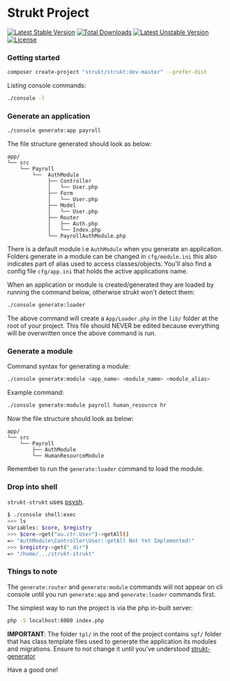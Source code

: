 Strukt Project
==============

[![Latest Stable Version](https://poser.pugx.org/strukt/strukt/v/stable)](https://packagist.org/packages/strukt/strukt)
[![Total Downloads](https://poser.pugx.org/strukt/strukt/downloads)](https://packagist.org/packages/strukt/strukt)
[![Latest Unstable Version](https://poser.pugx.org/strukt/strukt/v/unstable)](https://packagist.org/packages/strukt/strukt)
[![License](https://poser.pugx.org/strukt/strukt/license)](https://packagist.org/packages/strukt/strukt)

### Getting started

```sh
composer create-project "strukt/strukt:dev-master" --prefer-dist
```

Listing console commands:

```sh
./console -l
```

### Generate an application

```sh
./console generate:app payroll
```

The file structure generated should look as below:

```
app/
└── src
    └── Payroll
        └──  AuthModule
             ├── Controller
             │   └── User.php
             ├── Form
             │   └── User.php
             ├── Model
             │   └── User.php
             ├── Router
             │   ├── Auth.php
             │   └── Index.php
             └── PayrollAuthModule.php
```

There is a default module i.e `AuthModule` when you generate an application. Folders generate in a module can be changed in `cfg/module.ini` this also indicates part of alias used to access classes/objects. You'll also find a config file `cfg/app.ini` that holds the active applications name.

When an application or module is created/generated they are loaded by running the command below, otherwise strukt won't detect them:

```sh
./console generate:loader
```

The above command will create a `App/Loader.php` in the `lib/` folder at the root of your project. This file should NEVER be edited because everything will be overwritten once the above command is run. 

### Generate a module

Command syntax for generating a module:

```sh
./console generate:module <app_name> <module_name> <module_alias>
```

Example command:

```sh
./console generate:module payroll human_resource hr
```

Now the file structure should look as below:

```
app/
└── src
    └── Payroll
        ├── AuthModule
        └── HumanResourceModule
```

Remember to run the `generate:loader` command to load the module.

### Drop into shell

`strukt-strukt` uses [psysh](https://github.com/bobthecow/psysh).

```sh
$ ./console shell:exec
>>> ls
Variables: $core, $registry
>>> $core->get("au.ctr.User")->getAll()
=> "AuthModule\Controller\User::getAll Not Yet Implemented!"
>>> $registry->get("_dir")
=> "/home/.../strukt-strukt"
```

### Things to note

The `generate:router` and `generate:module` commands will not appear on cli console until you run `generate:app` and `generate:loader` commands first.

The simplest way to run the project is via the php in-built server:

```sh
php -S localhost:8080 index.php
```

**IMPORTANT**: The folder `tpl/` in the root of the project contains `sgf/` folder that has class template files used to generate the application its modules and migrations. Ensure to not change it until you've understood 
[strukt-generator](https://github.com/pitsolu/strukt-generator)

Have a good one!
